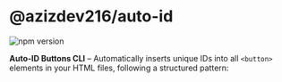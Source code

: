 # @azizdev216/auto-id

![npm version](https://img.shields.io/npm/v/@azizdev216/auto-id)

**Auto-ID Buttons CLI** – Automatically inserts unique IDs into all `<button>` elements in your HTML files, following a structured pattern:

